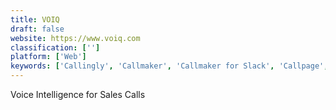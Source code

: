 ```yaml
---
title: VOIQ
draft: false 
website: https://www.voiq.com
classification: ['']
platform: ['Web']
keywords: ['Callingly', 'Callmaker', 'Callmaker for Slack', 'Callpage', 'Clarke.ai', 'Drift Developer Platform', 'EasilyDo', 'Edward.ai', 'Evie', 'Fancy Hands', 'Fin', 'Julie Desk', 'Leverage', 'Magic', 'Meerkat Stats', 'Perssist Virtual Assistants', 'SerpClix', 'Slash by Julie Desk', 'Sudo', 'Trilyo', 'Upcall', 'Voicea', 'x.ai']
---
```

Voice Intelligence for Sales Calls